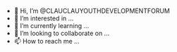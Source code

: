 - 👋 Hi, I’m @CLAUCLAUYOUTHDEVELOPMENTFORUM
- 👀 I’m interested in ...
- 🌱 I’m currently learning ...
- 💞️ I’m looking to collaborate on ...
- 📫 How to reach me ...

<!---
CLAUCLAUYOUTHDEVELOPMENTFORUM/CLAUCLAUYOUTHDEVELOPMENTFORUM is a ✨ special ✨ repository because its `README.md` (this file) appears on your GitHub profile.
You can click the Preview link to take a look at your changes.
--->
